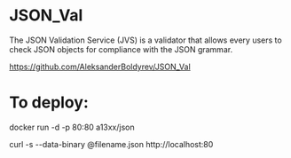 # JSON_Val

The JSON Validation Service (JVS) is a validator that allows every users to check JSON objects for compliance with the JSON grammar.

https://github.com/AleksanderBoldyrev/JSON_Val

# To deploy:
docker run -d -p 80:80 a13xx/json

curl -s --data-binary @filename.json http://localhost:80
